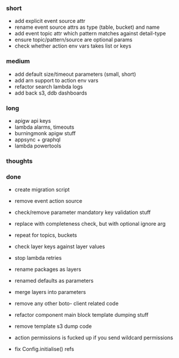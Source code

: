 ### short

- add explicit event source attr
- rename event source attrs as type (table, bucket) and name
- add event topic attr which pattern matches against detail-type 
- ensure topic/pattern/source are optional params
- check whether action env vars takes list or keys

### medium

- add default size/timeout parameters (small, short)
- add arn support to action env vars
- refactor search lambda logs
- add back s3, ddb dashboards

### long

- apigw api keys
- lambda alarms, timeouts
- burningmonk apigw stuff
- appsync + graphql
- lambda powertools

### thoughts

### done

- create migration script
- remove event action source 
- check/remove parameter mandatory key validation stuff
- replace with completeness check, but with optional ignore arg

- repeat for topics, buckets
- check layer keys against layer values
- stop lambda retries
- rename packages as layers
- renamed defaults as parameters
- merge layers into parameters
- remove any other boto- client related code
- refactor component main block template dumping stuff
- remove template s3 dump code
- action permissions is fucked up if you send wildcard permissions
- fix Config.initialise() refs

